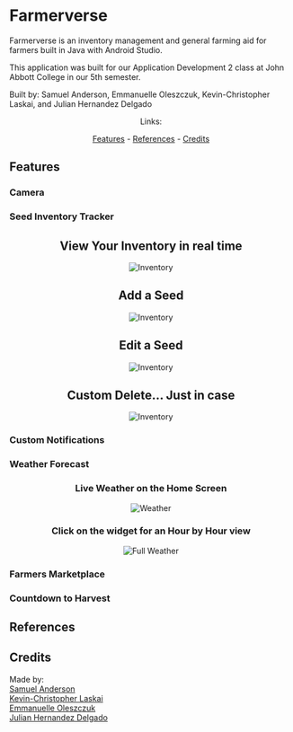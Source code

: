 # **Farmerverse**

Farmerverse is an inventory management and general farming aid for farmers built in Java with Android Studio.

This application was built for our Application Development 2 class at John Abbott College in our 5th semester.


Built by: Samuel Anderson, Emmanuelle Oleszczuk, Kevin-Christopher Laskai, and Julian Hernandez Delgado

<div align="center">
Links:

[Features](#features) - 
[References](#references) - 
[Credits](#credits)
</div>

## Features

### **Camera**

### **Seed Inventory Tracker**

<div align="center">

## View Your Inventory in real time

![Inventory](./readmeimages/seedList.png)

## Add a Seed

![Inventory](./readmeimages/addSeed.png)

## Edit a Seed

![Inventory](./readmeimages/editSeed.png)

## Custom Delete... Just in case

![Inventory](./readmeimages/customDelete.png)

</div>


### **Custom Notifications**

### **Weather Forecast**
<div align="center">

### Live Weather on the Home Screen

![Weather](./readmeimages/weatherWidget.png)

### Click on the widget for an Hour by Hour view

![Full Weather](./readmeimages/fullWeatherWidget.png)
</div>

### **Farmers Marketplace**

### **Countdown to Harvest**

## References

<!-- Put links here -->

## Credits
Made by: <br>
[Samuel Anderson](https://sanderson-96.github.io)<br>
[Kevin-Christopher Laskai]()<br>
[Emmanuelle Oleszczuk]()<br>
[Julian Hernandez Delgado]()<br>
